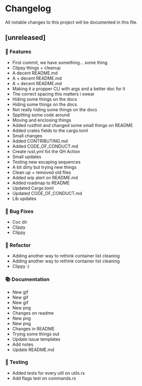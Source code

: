 # Changelog

All notable changes to this project will be documented in this file.

## [unreleased]

### 🚀 Features

- First commit, we have something... some thing.
- Clippy things + cleanup
- A decent README.md
- A + decent README.md
- A + decent README.md
- Making it a propper CLI with args and a better doc for it
- The correct spacing this matters i swear
- Hiding some things on the docs
- Hiding some things on the docs
- Not really hiding some things on the docs
- Sppliting some code around
- Moving and enclosing things
- Added rustfmt and changed some small things on README
- Added crates fields to the cargo.toml
- Small changes
- Added CONTRIBUTING.md
- Added CODE_OF_CONDUCT.md
- Create rust.yml fot the GH Action
- Small updates
- Testing new escaping sequences
- A bit dirty but trying new things
- Clean up + removed old files
- Added wip alert on README.md
- Added roadmap to README
- Updated Cargo.toml
- Updated CODE_OF_CONDUCT.md
- Lib updates

### 🐛 Bug Fixes

- Coc dir
- Clippy
- Clippy

### 🚜 Refactor

- Adding another way to rethink container list cleaning
- Adding another way to rethink container list cleaning
- Clippy :)

### 📚 Documentation

- New gif
- New gif
- New gif
- New png
- Changes on readme
- New png
- New png
- Changes in README
- Trying some things out
- Update issue templates
- Add notes
- Update README.md

### 🧪 Testing

- Added tests for every util on utils.rs
- Add flags test on commands.rs

<!-- generated by git-cliff -->
